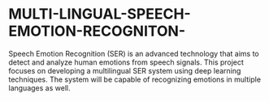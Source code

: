 # MULTI-LINGUAL-SPEECH-EMOTION-RECOGNITON-
Speech Emotion Recognition (SER) is an advanced technology that aims to detect and analyze human emotions from speech signals. 
This project focuses on developing a multilingual SER system using deep learning techniques. The system will be capable of recognizing emotions in multiple languages as well.
